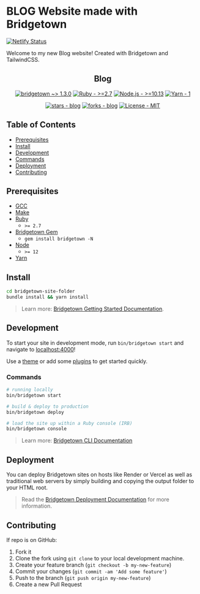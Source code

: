 # BLOG Website made with Bridgetown
[![Netlify Status](https://api.netlify.com/api/v1/badges/dab98bff-4ef4-4ba6-b065-38d764f0b1a4/deploy-status)](https://app.netlify.com/sites/blog-einsen/deploys)

Welcome to my new Blog website! Created with Bridgetown and TailwindCSS.

<h2 align="center">Blog</h2>
<div align="center">

  [![bridgetown ~> 1.3.0](https://img.shields.io/static/v1?label=bridgetown&message=1.3.0&color=green&logo=github)](https://www.bridgetownrb.com/)
  [![Ruby - >=2.7](https://img.shields.io/badge/Ruby->%3D2.7-red?logo=ruby&logoColor=white)](https://ruby-lang.org)
  [![Node.js - >=10.13](https://img.shields.io/badge/Node.js->%3D10.13-blue?logo=node.js&logoColor=white)](https://nodejs.org)
  [![Yarn - 1](https://img.shields.io/badge/Yarn-1-blue?logo=yarn&logoColor=white)](https://classic.yarnpkg.com)

  [![stars - blog](https://img.shields.io/github/stars/ZarakiLancelot/blog?style=social)](https://github.com/ZarakiLancelot/blog)
  [![forks - blog](https://img.shields.io/github/forks/ZarakiLancelot/blog?style=social)](https://github.com/ZarakiLancelot/blog)
  [![License - MIT](https://img.shields.io/badge/License-MIT-blue)](#license)

</div>

## Table of Contents

- [Prerequisites](#prerequisites)
- [Install](#install)
- [Development](#development)
- [Commands](#commands)
- [Deployment](#deployment)
- [Contributing](#contributing)

## Prerequisites

- [GCC](https://gcc.gnu.org/install/)
- [Make](https://www.gnu.org/software/make/)
- [Ruby](https://www.ruby-lang.org/en/downloads/)
  - `>= 2.7`
- [Bridgetown Gem](https://rubygems.org/gems/bridgetown)
  - `gem install bridgetown -N`
- [Node](https://nodejs.org)
  - `>= 12`
- [Yarn](https://yarnpkg.com)

## Install

```sh
cd bridgetown-site-folder
bundle install && yarn install
```
> Learn more: [Bridgetown Getting Started Documentation](https://www.bridgetownrb.com/docs/).

## Development

To start your site in development mode, run `bin/bridgetown start` and navigate to [localhost:4000](https://localhost:4000/)!

Use a [theme](https://github.com/topics/bridgetown-theme) or add some [plugins](https://www.bridgetownrb.com/plugins/) to get started quickly.

### Commands

```sh
# running locally
bin/bridgetown start

# build & deploy to production
bin/bridgetown deploy

# load the site up within a Ruby console (IRB)
bin/bridgetown console
```

> Learn more: [Bridgetown CLI Documentation](https://www.bridgetownrb.com/docs/command-line-usage)

## Deployment

You can deploy Bridgetown sites on hosts like Render or Vercel as well as traditional web servers by simply building and copying the output folder to your HTML root.

> Read the [Bridgetown Deployment Documentation](https://www.bridgetownrb.com/docs/deployment) for more information.

## Contributing

If repo is on GitHub:

1. Fork it
2. Clone the fork using `git clone` to your local development machine.
3. Create your feature branch (`git checkout -b my-new-feature`)
4. Commit your changes (`git commit -am 'Add some feature'`)
5. Push to the branch (`git push origin my-new-feature`)
6. Create a new Pull Request
